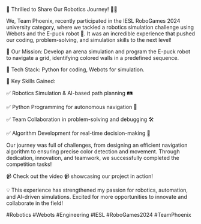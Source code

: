 🚀 Thrilled to Share Our Robotics Journey! 🤖🎯

We, Team Phoenix, recently participated in the IESL RoboGames 2024 university category, where we tackled a robotics simulation challenge using Webots and the E-puck robot 🤖. It was an incredible experience that pushed our coding, problem-solving, and simulation skills to the next level!

🔹 Our Mission: Develop an arena simulation and program the E-puck robot to navigate a grid, identifying colored walls in a predefined sequence.

🔹 Tech Stack: Python for coding, Webots for simulation.

🔹 Key Skills Gained:

✅ Robotics Simulation & AI-based path planning 🛤️

✅ Python Programming for autonomous navigation 🧭

✅ Team Collaboration in problem-solving and debugging 🛠️

✅ Algorithm Development for real-time decision-making 🧠

Our journey was full of challenges, from designing an efficient navigation algorithm to ensuring precise color detection and movement. Through dedication, innovation, and teamwork, we successfully completed the competition tasks!

📹 Check out the video 📹 showcasing our project in action!

💡 This experience has strengthened my passion for robotics, automation, and AI-driven simulations. Excited for more opportunities to innovate and collaborate in the field!

#Robotics #Webots #Engineering #IESL #RoboGames2024 #TeamPhoenix
